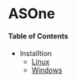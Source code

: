 # ASOne

#### Table of Contents
- Installtion
    - [Linux](Linux%20Installtion%20Instructions/README.md)
    - [Windows](Windows%20Installtion%20Instructions/README.md)
